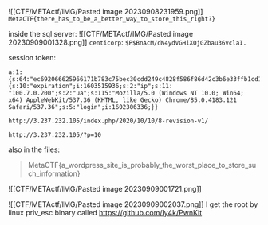![[CTF/METActf/IMG/Pasted image 20230908231959.png]]
`MetaCTF{there_has_to_be_a_better_way_to_store_this_right?}`

inside the sql server:
![[CTF/METActf/IMG/Pasted image 20230909001328.png]]
`centicorp`: `$P$BnAcM/dN4ydVGHiXOjGZbau36vclaI.`

session token:
```
a:1:{s:64:"ec692066625966171b783c75bec30cdd249c4828f586f86d42c3b6e33ffb1cd1";a:4:{s:10:"expiration";i:1603515936;s:2:"ip";s:11:
"100.7.0.200";s:2:"ua";s:115:"Mozilla/5.0 (Windows NT 10.0; Win64; x64) AppleWebKit/537.36 (KHTML, like Gecko) Chrome/85.0.4183.121 Safari/537.36";s:5:"login";i:1602306336;}}
```

```
http://3.237.232.105/index.php/2020/10/10/8-revision-v1/

http://3.237.232.105/?p=10 
```

also in the files:
>MetaCTF{a_wordpress_site_is_probably_the_worst_place_to_store_such_information}

![[CTF/METActf/IMG/Pasted image 20230909001721.png]]

![[CTF/METActf/IMG/Pasted image 20230909002037.png]]
I get the root by linux priv_esc binary called 
https://github.com/ly4k/PwnKit